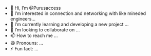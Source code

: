 - 👋 Hi, I’m @Purusaccess
- 👀 I’m interested in connection and networking with like mineded engineers...
- 🌱 I’m currently learning and developing a new project ...
- 💞️ I’m looking to collaborate on ...
- 📫 How to reach me ...
- 😄 Pronouns: ...
- ⚡ Fun fact: ...

<!---
Purusaccess/Purusaccess is a ✨ special ✨ repository because its `README.md` (this file) appears on your GitHub profile.
You can click the Preview link to take a look at your changes.
--->

